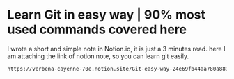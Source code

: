 # Learn Git in easy way | 90% most used commands covered here

I wrote a short and simple note in Notion.io, it is just a 3 minutes read.
here I am attaching the link of notion note, so you can learn git easily.
```bash
https://verbena-cayenne-70e.notion.site/Git-easy-way-24e69fb44aa780a88922e766944e2889
